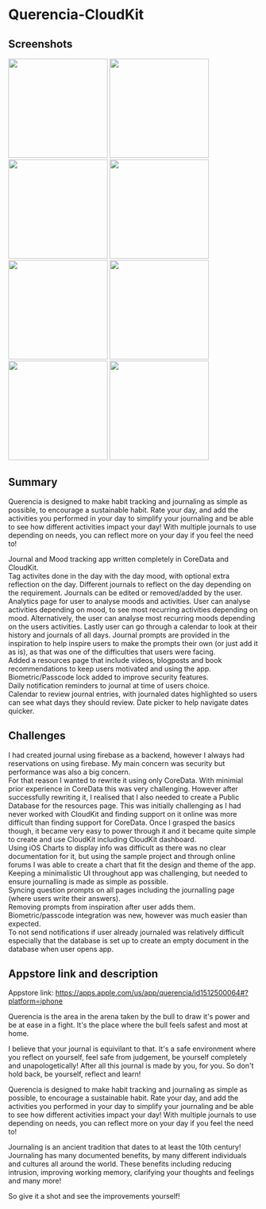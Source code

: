 # Querencia-CloudKit
 
 ## Screenshots

<img src="https://github.com/mousaalwaraki/Querencia-CloudKit/blob/master/Screenshots/1.png" width="200"> <img src="https://github.com/mousaalwaraki/Querencia-CloudKit/blob/master/Screenshots/2.png" width="200"> <img src="https://github.com/mousaalwaraki/Querencia-CloudKit/blob/master/Screenshots/3.png" width="200"> <img src="https://github.com/mousaalwaraki/Querencia-CloudKit/blob/master/Screenshots/4.png" width="200">  
<img src="https://github.com/mousaalwaraki/Querencia-CloudKit/blob/master/Screenshots/5.png" width="200"> <img src="https://github.com/mousaalwaraki/Querencia-CloudKit/blob/master/Screenshots/6.png" width="200"> <img src="https://github.com/mousaalwaraki/Querencia-CloudKit/blob/master/Screenshots/7.png" width="200"> <img src="https://github.com/mousaalwaraki/Querencia-CloudKit/blob/master/Screenshots/8.png" width="200">  

## Summary

Querencia is designed to make habit tracking and journaling as simple as possible, to encourage a sustainable habit. Rate your day, and add the activities you performed in your day to simplify your journaling and be able to see how different activities impact your day! With multiple journals to use depending on needs, you can reflect more on your day if you feel the need to!   

Journal and Mood tracking app written completely in CoreData and CloudKit.  
Tag activites done in the day with the day mood, with optional extra reflection on the day. Different journals to reflect on the day depending on the requirement. Journals can be edited or removed/added by the user.
Analytics page for user to analyse moods and activities. User can analyse activities depending on mood, to see most recurring activities depending on mood. Alternatively, the user can analyse most recurring moods depending on the users activities. Lastly user can go through a calendar to look at their history and journals of all days.
Journal prompts are provided in the inspiration  to help inspire users to make the prompts their own (or just add it as is), as that was one of the difficulties that users were facing.  
Added a resources page that include videos, blogposts and book recommendations to keep users motivated and using the app.  
Biometric/Passcode lock added to improve security features.   
Daily notification reminders to journal at time of users choice.   
Calendar to review journal entries, with journaled dates highlighted so users can see what days they should review. Date picker to help navigate dates quicker.   

## Challenges

I had created journal using firebase as a backend, however I always had reservations on using firebase. My main concern was security but performance was also a big concern.  
For that reason I wanted to rewrite it using only CoreData. With minimial prior experience in CoreData this was very challenging. However after successfully  rewriting it, I realised that I also needed to create a Public Database for the resources page. This was initially challenging as I had never worked with CloudKit and finding support on it online was more difficult than finding support for CoreData. Once I grasped the basics though, it became very easy to power through it and it became quite simple to create and use CloudKit including CloudKit dashboard.   
Using iOS Charts to display info was difficult as there was no clear documentation for it, but using the sample project and through online forums I was able to create a chart that fit the design and theme of the app.    
Keeping a minimalistic UI throughout app was challenging, but needed to ensure journalling is made as simple as possible.   
Syncing question prompts on all pages including the journalling page (where users write their answers).    
Removing prompts from inspiration after user adds them.    
Biometric/passcode integration was new, however was much easier than expected.   
To not send notifications if user already journaled was relatively difficult especially that the database is set up to create an empty document in the database when user opens app.     

## Appstore link and description

Appstore link: https://apps.apple.com/us/app/querencia/id1512500064#?platform=iphone

Querencia is the area in the arena taken by the bull to draw it's power and be at ease in a fight. It's the place where the bull feels safest and most at home.

I believe that your journal is equivilant to that. It's a safe environment where you reflect on yourself, feel safe from judgement, be yourself completely and unapologetically! After all this journal is made by you, for you. So don't hold back, be yourself, reflect and learn!

Querencia is designed to make habit tracking and journaling as simple as possible, to encourage a sustainable habit. Rate your day, and add the activities you performed in your day to simplify your journaling and be able to see how different activities impact your day! With multiple journals to use depending on needs, you can reflect more on your day if you feel the need to!

Journaling is an ancient tradition that dates to at least the 10th century! Journaling has many documented benefits, by many different individuals and cultures all around the world. These benefits including reducing intrusion, improving working memory, clarifying your thoughts and feelings and many more!

So give it a shot and see the improvements yourself!
